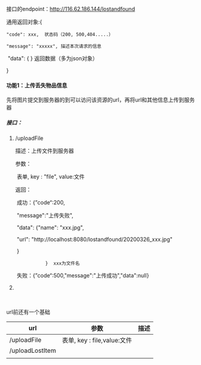 接口的endpoint：http://116.62.186.144/lostandfound

通用返回对象:{

  	"code": xxx,  状态码（200, 500,404.....）

  	"message": "xxxxx", 描述本次请求的信息

​	  "data": { }  返回数据（多为json对象）

}

#### 功能1：上传丢失物品信息

​	先将图片提交到服务器的到可以访问该资源的url，再将url和其他信息上传到服务器

##### 	接口：

  1. /uploadFile

     描述：上传文件到服务器

     参数：

     ​	表单,  key : "file",  value:文件

     返回：

     ​	成功：{”code“:200,

     ​				"message":"上传失败",

     ​				"data": {"name": "xxx.jpg", 

     ​							"url": "http://localhost:8080/lostandfound/20200326_xxx.jpg"

     ​								}

       				}  xxx为文件名

     ​	失败：{”code“:500,"message":"上传成功","data":null}

  2. 

​		

url前还有一个基础

| url             | 参数                        | 描述 |
| --------------- | --------------------------- | ---- |
| /uploadFile     | 表单, key : file,value:文件 |      |
| /uploadLostItem |                             |      |
|                 |                             |      |

